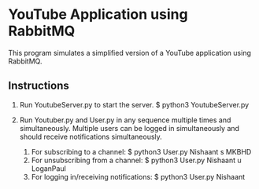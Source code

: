 # YouTube Application using RabbitMQ

This program simulates a simplified version of a YouTube application using RabbitMQ.

## Instructions

1. Run YoutubeServer.py to start the server.
   $ python3 YoutubeServer.py
2. Run Youtuber.py and User.py in any sequence multiple times and simultaneously. Multiple users can be logged in simultaneously and should receive notifications simultaneously.

   1. For subscribing to a channel:
      $ python3 User.py Nishaant s MKBHD
   2. For unsubscribing from a channel:
      $ python3 User.py Nishaant u LoganPaul
   3. For logging in/receiving notifications:
      $ python3 User.py Nishaant

